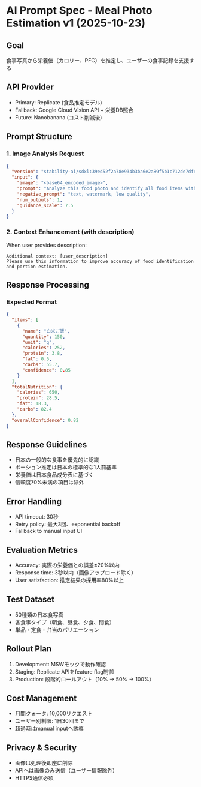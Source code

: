 # AI Prompt Spec - Meal Photo Estimation v1 (2025-10-23)

## Goal
食事写真から栄養価（カロリー、PFC）を推定し、ユーザーの食事記録を支援する

## API Provider
- Primary: Replicate (食品推定モデル)
- Fallback: Google Cloud Vision API + 栄養DB照合
- Future: Nanobanana (コスト削減後)

## Prompt Structure

### 1. Image Analysis Request
```json
{
  "version": "stability-ai/sdxl:39ed52f2a78e934b3ba6e2a89f5b1c712de7dfea535525255b1aa35c5565e08b",
  "input": {
    "image": "<base64_encoded_image>",
    "prompt": "Analyze this food photo and identify all food items with their estimated portions. For each item provide: name (in Japanese), quantity, unit, and nutritional content (calories, protein, fat, carbohydrates).",
    "negative_prompt": "text, watermark, low quality",
    "num_outputs": 1,
    "guidance_scale": 7.5
  }
}
```

### 2. Context Enhancement (with description)
When user provides description:
```
Additional context: [user_description]
Please use this information to improve accuracy of food identification and portion estimation.
```

## Response Processing

### Expected Format
```json
{
  "items": [
    {
      "name": "白米ご飯",
      "quantity": 150,
      "unit": "g",
      "calories": 252,
      "protein": 3.8,
      "fat": 0.5,
      "carbs": 55.7,
      "confidence": 0.85
    }
  ],
  "totalNutrition": {
    "calories": 650,
    "protein": 28.5,
    "fat": 18.3,
    "carbs": 82.4
  },
  "overallConfidence": 0.82
}
```

## Response Guidelines
- 日本の一般的な食事を優先的に認識
- ポーション推定は日本の標準的な1人前基準
- 栄養価は日本食品成分表に基づく
- 信頼度70%未満の項目は除外

## Error Handling
- API timeout: 30秒
- Retry policy: 最大3回、exponential backoff
- Fallback to manual input UI

## Evaluation Metrics
- Accuracy: 実際の栄養価との誤差±20%以内
- Response time: 3秒以内（画像アップロード除く）
- User satisfaction: 推定結果の採用率80%以上

## Test Dataset
- 50種類の日本食写真
- 各食事タイプ（朝食、昼食、夕食、間食）
- 単品・定食・弁当のバリエーション

## Rollout Plan
1. Development: MSWモックで動作確認
2. Staging: Replicate APIをfeature flag制御
3. Production: 段階的ロールアウト（10% → 50% → 100%）

## Cost Management
- 月間クォータ: 10,000リクエスト
- ユーザー別制限: 1日30回まで
- 超過時はmanual inputへ誘導

## Privacy & Security
- 画像は処理後即座に削除
- APIへは画像のみ送信（ユーザー情報除外）
- HTTPS通信必須